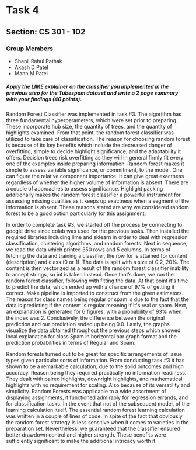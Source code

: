 # Task 4
## Section: CS 301 - 102
### Group Members
- Shanil Rahul Pathak
- Akash D Patel
- Mann M Patel

##### Apply the LIME explainer on the classifier you implemented in the previous step for the Tubespam dataset and write a 2 page summary with your findings (40 points).

Random Forest Classifier was implemented in task #3. The algorithm has three fundamental hyperparameters, which were set prior to preparing. These incorporate hub size, 
the quantity of trees, and the quantity of highlights examined. From that point, the random forest classifier was utilized to take care of classification. The reason for 
choosing random forest is because of its key benefits which include the decreased danger of overfitting, simple to decide highlight significance, and the adaptability it 
offers. Decision trees risk overfitting as they will in general firmly fit every one of the examples inside preparing information. Random forest makes it simple to assess 
variable significance, or commitment, to the model. One can figure the relative component importance. It can give great exactness regardless of whether the higher volume of 
information is absent. There are a couple of approaches to assess significance. Highlight packing additionally makes the random forest classifier a powerful instrument for 
assessing missing qualities as it keeps up exactness when a segment of the information is absent. These reasons stated are why we considered random forest to be a good option 
particularly for this assignment. 

In order to complete task #3, we started off the process by connecting to google drive since colab was used for the previous tasks. Then installed the required libraries 
including lime and sklearn in order to deal with regression classification, clustering algorithms, and random forests. Next in sequence, we read the data which printed 350 
rows and 5 columns. In terms of fetching the data and training a classifier, the row for is attained for content (description) and class (0 or 1). The data is split with a 
size of 0.2, 20%. The content is then vectorized as a result of the random forest classifier inability to accept strings, so int is taken instead. Once that’s done, we run 
the random forest classifier, following with fitting the data. At that point it's time to predict the data, which ended up with a chance of 97% of getting it correct. Make 
pipeline is imported to construct from the given estimators. The reason for class names being regular or spam is due to the fact that the data is predicting if the content is 
regular meaning if it's real or spam. Next, an explanation is generated for 6 figures, with a probability of 93% when the index was 2. Conclusively, the difference between the 
original prediction and our prediction ended up being 0.0. Lastly, the graphs visualize the data obtained throughout the previous steps which showed local explanation for class 
Spam in horizontal bar graph format and the prediction probabilities in terms of Regular and Spam.

Random forests turned out to be great for specific arrangements of issue types given particular sorts of information. From conducting task #3 it has shown to be a remarkable 
calculation, due to the solid outcomes and high accuracy. Reason being they required practically no information readiness. They dealt with paired highlights, downright highlights,
and mathematical highlights with no requirement for scaling. Also because of its versatility and simplicity. Random Forests was applicable to a wide assortment of displaying 
assignments, it functioned admirably for regression errands, and for classification tasks. In the event that not of the subsequent model, of the learning calculation itself. 
The essential random forest learning calculation was written in a couple of lines of code. In spite of the fact that obviously the random forest strategy is less sensitive when 
it comes to varieties in the preparation set. Nevertheless, we guaranteed that the classifier ensured better drawdown control and higher strength. These benefits were sufficiently
significant to make the additional intricacy worth it.

